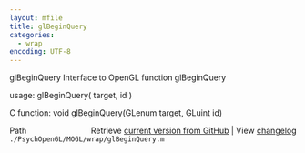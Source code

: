 ```yaml
---
layout: mfile
title: glBeginQuery
categories:
  - wrap
encoding: UTF-8
---
```


glBeginQuery  Interface to OpenGL function glBeginQuery  

usage:  glBeginQuery( target, id )  

C function:  void glBeginQuery(GLenum target, GLuint id)  


<div class="code_header" style="text-align:right;">
  <span style="float:left;">Path&nbsp;&nbsp;</span> <span class="counter">Retrieve <a href=
  "https://raw.github.com/Psychtoolbox-3/Psychtoolbox-3/beta/./PsychOpenGL/MOGL/wrap/glBeginQuery.m">current version from GitHub</a> | View <a href=
  "https://github.com/Psychtoolbox-3/Psychtoolbox-3/commits/beta/./PsychOpenGL/MOGL/wrap/glBeginQuery.m">changelog</a></span>
</div>
<div class="code">
  <code>./PsychOpenGL/MOGL/wrap/glBeginQuery.m</code>
</div>
